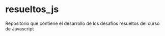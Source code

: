 # resueltos_js
Repositorio que contiene el desarrollo de los desafios resueltos del curso de Javascript
